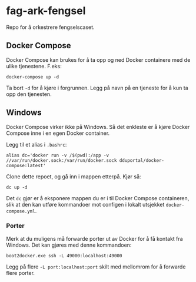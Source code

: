 # fag-ark-fengsel

Repo for å orkestrere fengselscaset.

## Docker Compose

Docker Compose kan brukes for å ta opp og ned Docker containere med de ulike tjenestene.
F.eks:

`docker-compose up -d`

Ta bort `-d` for å kjøre i forgrunnen. Legg på navn på en tjeneste for å kun ta opp den tjenesten.

## Windows

Docker Compose virker ikke på Windows. Så det enkleste er å kjøre Docker Compose inne i en egen Docker container.

Legg til et alias i `.bashrc`:

`alias dc='docker run -v /$(pwd):/app -v //var/run/docker.sock:/var/run/docker.sock dduportal/docker-compose:latest'`

Clone dette repoet, og gå inn i mappen etterpå. Kjør så:

`dc up -d`

Det `dc` gjør er å eksponere mappen du er i til Docker Compose containeren, slik at den kan utføre kommandoer mot configen i lokalt utsjekket `docker-compose.yml`. 

### Porter

Merk at du muligens må forwarde porter ut av Docker for å få kontakt fra Windows. Det kan gjøres med denne kommandoen:

`boot2docker.exe ssh -L 49000:localhost:49000`

Legg på flere `-L port:localhost:port` skilt med mellomrom for å forwarde flere porter.
